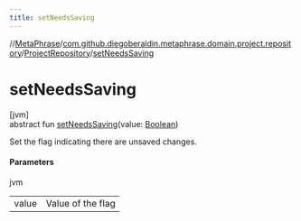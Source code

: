 ```yaml
---
title: setNeedsSaving
---
```

//[MetaPhrase](../../../index.html)/[com.github.diegoberaldin.metaphrase.domain.project.repository](../index.html)/[ProjectRepository](index.html)/[setNeedsSaving](set-needs-saving.html)



# setNeedsSaving



[jvm]\
abstract fun [setNeedsSaving](set-needs-saving.html)(value: [Boolean](https://kotlinlang.org/api/latest/jvm/stdlib/kotlin/-boolean/index.html))



Set the flag indicating there are unsaved changes.



#### Parameters


jvm

| | |
|---|---|
| value | Value of the flag |




